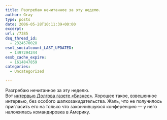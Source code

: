 ```yaml
---
title: Разгребаю нечитанное за эту неделю.
author: Gray
type: posts
date: 2006-05-28T10:11:39+00:00
excerpt:
url: /7385
dsq_thread_id:
  - 2324570028
esml_socialcount_LAST_UPDATED:
  - 1497294244
essb_cache_expire:
  - 1614847859
categories:
  - Uncategorized

---
```








Разгребаю нечитанное за эту неделю.  
Вот <a href="http://b-online.ru/articles/a_15012.shtml" target="_blank">интервью Долгова газете &#171;Бизнес&#187;</a>. Хорошее такое, взвешенное интервью, без особого шапкозакидательства. Жаль, что не получилось пригласить его на только что закончившуюся конференцию &#8212; у него наложилась командировка в Америку.